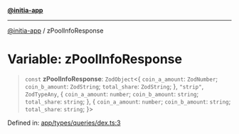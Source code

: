 [**@initia-app**](../types.md)

***

[@initia-app](../types.md) / zPoolInfoResponse

# Variable: zPoolInfoResponse

> `const` **zPoolInfoResponse**: `ZodObject`\<\{ `coin_a_amount`: `ZodNumber`; `coin_b_amount`: `ZodString`; `total_share`: `ZodString`; \}, `"strip"`, `ZodTypeAny`, \{ `coin_a_amount`: `number`; `coin_b_amount`: `string`; `total_share`: `string`; \}, \{ `coin_a_amount`: `number`; `coin_b_amount`: `string`; `total_share`: `string`; \}\>

Defined in: [app/types/queries/dex.ts:3](https://github.com/hanwong/app-v2/blob/087f9ea496ced31d9a3b187baa11cd5456705527/app/types/queries/dex.ts#L3)
